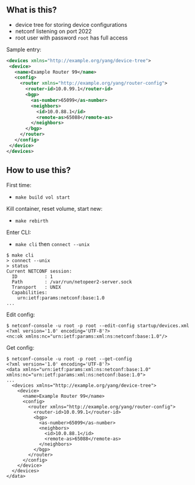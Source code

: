 What is this?
-------------
- device tree for storing device configurations
- netconf listening on port 2022
- root user with password `root` has full access

Sample entry:
 ```xml
<devices xmlns="http://example.org/yang/device-tree">
  <device>
    <name>Example Router 99</name>
    <config>
      <router xmlns="http://example.org/yang/router-config">
        <router-id>10.0.99.1</router-id>
        <bgp>
          <as-number>65099</as-number>
          <neighbors>
            <id>10.0.88.1</id>
            <remote-as>65088</remote-as>
          </neighbors>
        </bgp>
      </router>
    </config>
  </device>
</devices>
```

How to use this?
----------------
First time:
- `make build vol start`

Kill container, reset volume, start new:
- `make rebirth`

Enter CLI:
- `make cli` then `connect --unix`

```shell
$ make cli
> connect --unix
> status
Current NETCONF session:
  ID          : 1
  Path        : /var/run/netopeer2-server.sock
  Transport   : UNIX
  Capabilities:
    urn:ietf:params:netconf:base:1.0
...
```

Edit config:
```shell
$ netconf-console -u root -p root --edit-config startup/devices.xml
<?xml version='1.0' encoding='UTF-8'?>
<nc:ok xmlns:nc="urn:ietf:params:xml:ns:netconf:base:1.0"/>
```

Get config:
```shell
$ netconf-console -u root -p root --get-config
<?xml version='1.0' encoding='UTF-8'?>
<data xmlns="urn:ietf:params:xml:ns:netconf:base:1.0" xmlns:nc="urn:ietf:params:xml:ns:netconf:base:1.0">
...
  <devices xmlns="http://example.org/yang/device-tree">
    <device>
      <name>Example Router 99</name>
      <config>
        <router xmlns="http://example.org/yang/router-config">
          <router-id>10.0.99.1</router-id>
          <bgp>
            <as-number>65099</as-number>
            <neighbors>
              <id>10.0.88.1</id>
              <remote-as>65088</remote-as>
            </neighbors>
          </bgp>
        </router>
      </config>
    </device>
  </devices>
</data>
```
